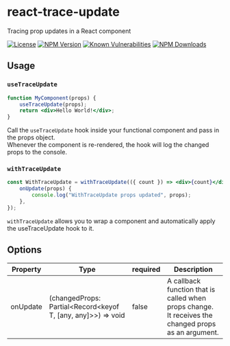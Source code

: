 # react-trace-update

Tracing prop updates in a React component

[![License](https://img.shields.io/npm/l/react-trace-update.svg)](https://www.npmjs.com/package/react-trace-update)
[![NPM Version](https://img.shields.io/npm/v/react-trace-update.svg)](https://www.npmjs.com/package/react-trace-update)
[![Known Vulnerabilities](https://snyk.io/test/github/marshallku/react-trace-update/badge.svg)](https://snyk.io/test/github/marshallku/react-trace-update)
[![NPM Downloads](https://img.shields.io/npm/dm/react-trace-update.svg)](https://www.npmjs.com/package/react-trace-update)

## Usage

### `useTraceUpdate`

```jsx
function MyComponent(props) {
    useTraceUpdate(props);
    return <div>Hello World!</div>;
}
```

Call the `useTraceUpdate` hook inside your functional component and pass in the props object.\
Whenever the component is re-rendered, the hook will log the changed props to the console.

### `withTraceUpdate`

```jsx
const WithTraceUpdate = withTraceUpdate(({ count }) => <div>{count}</div>, {
    onUpdate(props) {
        console.log("WithTraceUpdate props updated", props);
    },
});
```

`withTraceUpdate` allows you to wrap a component and automatically apply the useTraceUpdate hook to it.

## Options

| Property | Type                                                         | required | Description                                                                                         |
| -------- | ------------------------------------------------------------ | -------- | --------------------------------------------------------------------------------------------------- |
| onUpdate | (changedProps: Partial<Record<keyof T, [any, any]>>) => void | false    | A callback function that is called when props change. It receives the changed props as an argument. |
